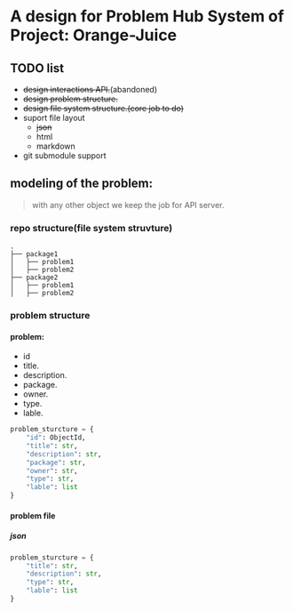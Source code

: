 # A design for Problem Hub System of Project: Orange-Juice

## TODO list
* ~~design interactions API.~~(abandoned)
* ~~design problem structure.~~
* ~~design file system structure.(core job to do)~~
* suport file layout
    * ~~json~~
    * html
    * markdown
* git submodule support

## modeling of the problem:
> with any other object we keep the job for API server.

### repo structure(file system struvture)
```
.
├── package1
│   ├── problem1
│   ├── problem2
├── package2
│   ├── problem1
│   ├── problem2
```
### problem structure
#### problem:

* id
* title.
* description.
* package.
* owner.
* type.
* lable.

```python
problem_sturcture = {
    "id": ObjectId,
    "title": str,
    "description": str,
    "package": str,
    "owner": str,
    "type": str,
    "lable": list
}
```

#### problem file
##### json

```python
problem_sturcture = {
    "title": str,
    "description": str,
    "type": str,
    "lable": list
}
```